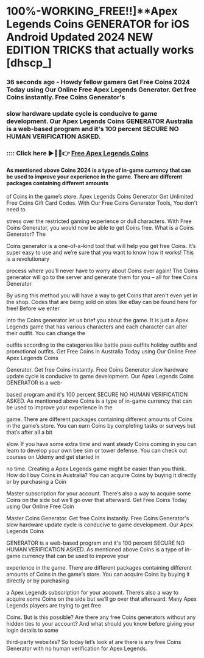 # 100%-WORKING_FREE!!]**Apex Legends Coins GENERATOR for iOS Android Updated 2024 NEW EDITION TRICKS that actually works [dhscp_]

### 36 seconds ago - Howdy fellow gamers Get Free Coins 2024 Today using Our Online Free Apex Legends Generator. Get free Coins instantly. Free Coins Generator's 

### slow hardware update cycle is conducive to game development. Our Apex Legends Coins GENERATOR Australia is a web-based program and it's 100 percent SECURE NO HUMAN VERIFICATION ASKED.



### :::: Click here ►🔴✅👉 <a href="https://lookerstudio.google.com/s/ptMkUu_WONE">Free Apex Legends Coins</a>



#### As mentioned above Coins 2024 is a type of in-game currency that can be used to improve your experience in the game. There are different packages containing different amounts 

of Coins in the game’s store. Apex Legends Coins Generator Get Unlimited Free Coins Gift Card Codes. With Our Free Coins Generator Tools, You don't need to 

stress over the restricted gaming experience or dull characters. With Free Coins Generator, you would now be able to get Coins free. What is a Coins Generator? The 

Coins generator is a one-of-a-kind tool that will help you get free Coins. It’s super easy to use and we’re sure that you want to know how it works! This is a revolutionary 

process where you’ll never have to worry about Coins ever again! The Coins generator will go to the server and generate them for you – all for free Coins Generator 

By using this method you will have a way to get Coins that aren't even yet in the shop. Codes that are being sold on sites like eBay can be found here for free! Before we enter 

into the Coins generator let us brief you about the game. It is just a Apex Legends game that has various characters and each character can alter their outfit. You can change the 

outfits according to the categories like battle pass outfits holiday outfits and promotional outfits. Get Free Coins in Australia Today using Our Online Free Apex Legends Coins 

Generator. Get free Coins instantly. Free Coins Generator slow hardware update cycle is conducive to game development. Our Apex Legends Coins GENERATOR is a web-

based program and it's 100 percent SECURE NO HUMAN VERIFICATION ASKED. As mentioned above Coins is a type of in-game currency that can be used to improve your experience in the 

game. There are different packages containing different amounts of Coins in the game’s store. You can earn Coins by completing tasks or surveys but that’s after all a bit 

slow. If you have some extra time and want steady Coins coming in you can learn to develop your own bee sim or tower defense. You can check out courses on Udemy and get started in 

no time. Creating a Apex Legends game might be easier than you think. How do I buy Coins in Australia? You can acquire Coins by buying it directly or by purchasing a Coin 

Master subscription for your account. There’s also a way to acquire some Coins on the side but we’ll go over that afterward. Get Free Coins Today using Our Online Free Coin 

Master Coins Generator. Get free Coins instantly. Free Coins Generator's slow hardware update cycle is conducive to game development. Our Apex Legends Coins 

GENERATOR is a web-based program and it's 100 percent SECURE NO HUMAN VERIFICATION ASKED. As mentioned above Coins is a type of in-game currency that can be used to improve your 

experience in the game. There are different packages containing different amounts of Coins in the game’s store. You can acquire Coins by buying it directly or by purchasing 

a Apex Legends subscription for your account. There’s also a way to acquire some Coins on the side but we’ll go over that afterward. Many Apex Legends players are trying to get free 

Coins. But is this possible? Are there any free Coins generators without any hidden ties to your account? And what should you know before giving your login details to some 

third-party websites? So today let’s look at are there is any free Coins Generator with no human verification for Apex Legends.


